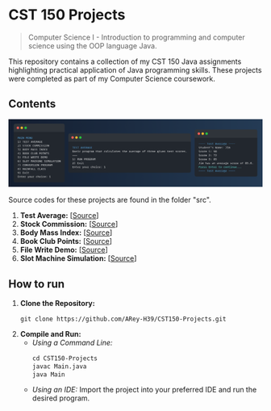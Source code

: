 # CST 150 Projects

> Computer Science I - Introduction to programming and computer science using the OOP language Java.

This repository contains a collection of my CST 150 Java assignments highlighting practical application of Java programming skills. These projects were completed as part of my Computer Science coursework.

## Contents

![project-preview](assets/previews-banner.png)

Source codes for these projects are found in the folder "src".

1. **Test Average:** [[Source](src/TestAverage/TestAverage.java)]
2. **Stock Commission:** [[Source](src/StockCommission/StockCommission.java)]
3. **Body Mass Index:** [[Source](src/BodyMassIndex/BodyMassIndex.java)]
4. **Book Club Points:** [[Source](src/BookClubPoints/BookClubPoints.java)]
5. **File Write Demo:** [[Source](src/FileWriteDemo/FileWriteDemo.java)]
6. **Slot Machine Simulation:** [[Source](src/SlotMachineSimulation)]

## How to run

1. **Clone the Repository:**
   ```shell
   git clone https://github.com/ARey-H39/CST150-Projects.git
   ```
2. **Compile and Run:**
    * _Using a Command Line:_
      ```shell
      cd CST150-Projects
      javac Main.java
      java Main
      ```
    * _Using an IDE:_ Import the project into your preferred IDE and run the desired program.
